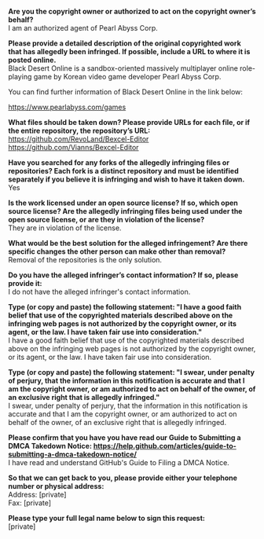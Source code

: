 **Are you the copyright owner or authorized to act on the copyright owner’s behalf?**  
I am an authorized agent of Pearl Abyss Corp.

**Please provide a detailed description of the original copyrighted work that has allegedly been infringed. If possible, include a URL to where it is posted online.**    
Black Desert Online is a sandbox-oriented massively multiplayer online role-playing game by Korean video game developer Pearl Abyss Corp.

You can find further information of Black Desert Online in the link below:  

https://www.pearlabyss.com/games

**What files should be taken down? Please provide URLs for each file, or if the entire repository, the repository’s URL:**  
https://github.com/RevoLand/Bexcel-Editor  
https://github.com/Vianns/Bexcel-Editor

**Have you searched for any forks of the allegedly infringing files or repositories? Each fork is a distinct repository and must be identified separately if you believe it is infringing and wish to have it taken down.**    
Yes

**Is the work licensed under an open source license? If so, which open source license? Are the allegedly infringing files being used under the open source license, or are they in violation of the license?**  
They are in violation of the license.

**What would be the best solution for the alleged infringement? Are there specific changes the other person can make other than removal?**  
Removal of the repositories is the only solution.

**Do you have the alleged infringer’s contact information? If so, please provide it:**  
I do not have the alleged infringer's contact information.

**Type (or copy and paste) the following statement: "I have a good faith belief that use of the copyrighted materials described above on the infringing web pages is not authorized by the copyright owner, or its agent, or the law. I have taken fair use into consideration."**  
I have a good faith belief that use of the copyrighted materials described above on the infringing web pages is not authorized by the copyright owner, or its agent, or the law. I have taken fair use into consideration.

**Type (or copy and paste) the following statement: "I swear, under penalty of perjury, that the information in this notification is accurate and that I am the copyright owner, or am authorized to act on behalf of the owner, of an exclusive right that is allegedly infringed."**  
I swear, under penalty of perjury, that the information in this notification is accurate and that I am the copyright owner, or am authorized to act on behalf of the owner, of an exclusive right that is allegedly infringed.

**Please confirm that you have you have read our Guide to Submitting a DMCA Takedown Notice: https://help.github.com/articles/guide-to-submitting-a-dmca-takedown-notice/**  
I have read and understand GitHub's Guide to Filing a DMCA Notice.

**So that we can get back to you, please provide either your telephone number or physical address:**    
Address: [private]  
Fax: [private]  

**Please type your full legal name below to sign this request:**   
[private]  
